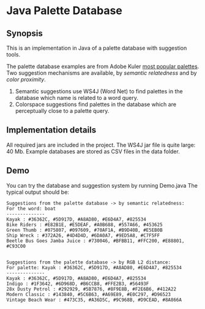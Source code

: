 # Java Palette Database

## Synopsis

This is an implementation in Java of a palette database with suggestion tools.

The palette database examples are from Adobe Kuler [most popular palettes](https://color.adobe.com/explore/most-popular/?time=all).
Two suggestion mechanisms are available, by *semantic relatedness* and by *color proximity*.
  1. Semantic suggestions use WS4J (Word Net) to find palettes in the database which name is related to a word query.
  2. Colorspace suggestions find palettes in the database which are perceptually close to a palette query.

## Implementation details

All required jars are included in the project.
The WS4J jar file is quite large: 40 Mb.
Example databases are stored as CSV files in the data folder.

## Demo

You can try the database and suggestion system by running Demo.java
The typical output should be: 

```
Suggestions from the palette database -> by semantic relatedness:
For the word: boat
--------------
Kayak : #36362C, #5D917D, #A8AD80, #E6D4A7, #825534
Bike Riders : #E82B1E, #E5DEAF, #A0B688, #557A66, #453625
Green Thumb : #075807, #097609, #70AF1A, #B9D40B, #E5EB0B
Ship Wreck : #372A26, #4D4D4D, #6DA0A7, #9ED5A8, #C7F5FF
Beetle Bus Goes Jamba Juice : #730046, #BFBB11, #FFC200, #E88801, #C93C00


Suggestions from the palette database -> by RGB L2 distance:
For palette: Kayak : #36362C, #5D917D, #A8AD80, #E6D4A7, #825534
--------------
Kayak : #36362C, #5D917D, #A8AD80, #E6D4A7, #825534
Indigo : #1F3642, #6D968D, #B6CCB8, #FFE2B3, #56493F
28x Dusty Petrol : #292929, #5B7876, #8F9E8B, #F2E6B6, #412A22
Modern Classic : #143840, #5C6B63, #A69E89, #E0C297, #D96523
Vintage Beach Wear : #473C35, #A36D5C, #9C968B, #D9CEAD, #8A866A
```

